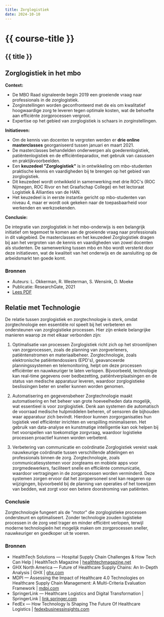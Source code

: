 ```yaml
---
title: Zorglogistiek
date: 2024-10-10
---
```


# {{ course-title }}

## {{ title }}

## Zorglogistiek in het mbo

**Context:**

* De MBO Raad signaleerde begin 2019 een groeiende vraag naar professionals in de zorglogistiek.
* Zorginstellingen worden geconfronteerd met de eis om kwalitatief hoogwaardige zorg te leveren tegen optimale kosten, wat de behoefte aan efficiënte zorgprocessen vergroot.
* Expertise op het gebied van zorglogistiek is schaars in zorginstellingen.

**Initiatieven:**

* Om de kennis van docenten te vergroten werden er **drie online masterclasses** georganiseerd tussen januari en maart 2021.
* De masterclasses behandelden onderwerpen als goederenlogistiek, patiëntenlogistiek en de efficiëntieparadox, met gebruik van casussen en praktijkvoorbeelden.
* Een **keuzedeel "Zorglogistiek"** is in ontwikkeling om mbo-studenten praktische kennis en vaardigheden bij te brengen op het gebied van zorglogistiek.
* Dit keuzedeel wordt ontwikkeld in samenwerking met drie ROC's (ROC Nijmegen, ROC Rivor en het Graafschap College) en het lectoraat Logistiek & Allianties van de HAN.
* Het keuzedeel is in eerste instantie gericht op mbo-studenten van niveau 4, maar er wordt ook gekeken naar de toepasbaarheid voor werkenden en werkzoekenden.

**Conclusie:**

De integratie van zorglogistiek in het mbo-onderwijs is een belangrijk initiatief om tegemoet te komen aan de groeiende vraag naar professionals in dit vakgebied. De masterclasses en het keuzedeel Zorglogistiek dragen bij aan het vergroten van de kennis en vaardigheden van zowel docenten als studenten. De samenwerking tussen mbo en hbo wordt versterkt door deze initiatieven, wat de kwaliteit van het onderwijs en de aansluiting op de arbeidsmarkt ten goede komt.

### Bronnen
   - Auteurs: L. Okkerman, R. Westerman, S. Wensink, D. Moeke  
   - Publicatie: ResearchGate, 2021  
   - [Lees PDF](https://www.researchgate.net/profile/Dennis-Moeke/publication/352735551_Zorglogistiek_in_het_mbo/links/60d57fb1458515d6fbd71ced/Zorglogistiek-in-het-mbo.pdf)  

## Relatie met Technologie

De relatie tussen zorglogistiek en zorgtechnologie is sterk, omdat zorgtechnologie een essentiële rol speelt bij het verbeteren en ondersteunen van zorglogistieke processen. Hier zijn enkele belangrijke manieren waarop ze met elkaar verbonden zijn:

1. Optimalisatie van processen
Zorglogistiek richt zich op het stroomlijnen van zorgprocessen, zoals de planning van zorgverleners, patiëntenstromen en materiaalbeheer. Zorgtechnologie, zoals elektronische patiëntendossiers (EPD's), geavanceerde planningssystemen en telemonitoring, helpt om deze processen efficiënter en nauwkeuriger te laten verlopen. Bijvoorbeeld, technologie kan real-time gegevens over bedbezetting, patiëntverplaatsingen en de status van medische apparatuur leveren, waardoor zorglogistieke beslissingen beter en sneller kunnen worden genomen.

2. Automatisering en gegevensbeheer
Zorgtechnologie maakt automatisering en het beheer van grote hoeveelheden data mogelijk, wat essentieel is voor zorglogistiek. Denk aan systemen die automatisch de voorraad medische hulpmiddelen beheren, of sensoren die bijhouden waar apparatuur zich bevindt. Hierdoor kunnen zorgorganisaties hun logistiek veel efficiënter inrichten en verspilling minimaliseren. Het gebruik van data-analyse en kunstmatige intelligentie kan ook helpen bij het voorspellen van toekomstige zorgvraag, waardoor logistieke processen proactief kunnen worden verbeterd.

3. Verbetering van communicatie en coördinatie
Zorglogistiek vereist vaak nauwkeurige coördinatie tussen verschillende afdelingen en professionals binnen de zorg. Zorgtechnologie, zoals communicatiesystemen voor zorgteams en mobiele apps voor zorgmedewerkers, faciliteert snelle en efficiënte communicatie, waardoor vertragingen in de zorgprocessen worden verminderd. Deze systemen zorgen ervoor dat het zorgpersoneel snel kan reageren op wijzigingen, bijvoorbeeld bij de planning van operaties of het toewijzen van bedden, wat zorgt voor een betere doorstroming van patiënten.

### Conclusie
Zorgtechnologie fungeert als de "motor" die zorglogistieke processen ondersteunt en optimaliseert. Zonder technologie zouden logistieke processen in de zorg veel trager en minder efficiënt verlopen, terwijl moderne technologieën het mogelijk maken om zorgprocessen sneller, nauwkeuriger en goedkoper uit te voeren.

### Bronnen
* HealthTech Solutions — Hospital Supply Chain Challenges & How Tech Can Help | HealthTech Magazine | [healthtechmagazine.net](https://healthtechmagazine.net/article/2022/02/solving-supply-chain-strain-healthcare-and-hospitals-can-use-tech-help-perfcon)
* GHX North America — Future of Healthcare Supply Chains: An In-Depth Analysis | GHX | [ghx.com](https://www.ghx.com/the-healthcare-hub/supply-chain-future-healthcare/)
* MDPI — Assessing the Impact of Healthcare 4.0 Technologies on Healthcare Supply Chain Management: A Multi-Criteria Evaluation Framework | [mdpi.com](https://www.mdpi.com/2305-6290/8/2/44)
* SpringerLink — Healthcare Logistics and Digital Transformation | SpringerLink | [link.springer.com](https://link.springer.com/chapter/10.1007/978-981-99-1818-8_13)
* FedEx — How Technology Is Shaping The Future Of Healthcare Logistics | [fedexbusinessinsights.com](https://fedexbusinessinsights.com/technologies-shaping-the-future-of-healthcare-logistics/)